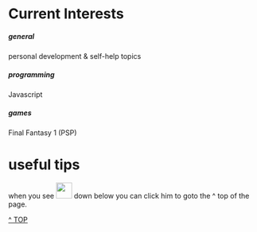 # Current Interests

##### general
personal development & self-help topics <br />

##### programming
Javascript 

##### games
Final Fantasy 1 (PSP)<br />


# useful tips 
when you see 
<img onclick="javascript:location.href='#'" src="../images/puffboy.gif" height="32px" width="32px"> down below you can click him to goto the ^ top of the page.

<a class="topOfPage" href="#top" title="Go to the top of this page">^ TOP</a>